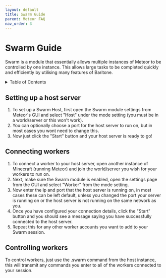 ```yaml
---
layout: default
title: Swarm Guide
parent: Meteor FAQ
nav_order: 3
---
```


# Swarm Guide

Swarm is a module that essentially allows multiple instances of Meteor to be controlled by one instance. This allows large tasks to be completed quickly and efficiently by utilising many features of Baritone.

<!-- START doctoc generated TOC please keep comment here to allow auto update -->
<!-- DON'T EDIT THIS SECTION, INSTEAD RE-RUN doctoc TO UPDATE -->
<details>
<summary>Table of Contents</summary>

- [Setting up a host server](#setting-up-a-host-server)
- [Connecting workers](#connecting-workers)
- [Controlling workers](#controlling-workers)

</details>
<!-- END doctoc generated TOC please keep comment here to allow auto update -->

## Setting up a host server

1. To set up a Swarm Host, first open the Swarm module settings from Meteor's GUI and select "Host" under the mode setting (you must be in a world/server or this won't work).
2. You can optionally choose a port for the host server to run on, but in most cases you wont need to change this.
3. Now just click the "Start" button and your host server is ready to go!

## Connecting workers

1. To connect a worker to your host server, open another instance of Minecraft (running Meteor) and join the world/server you wish for your workers to run on.
2. Next, make sure the Swarm module is enabled, open the settings page from the GUI and select "Worker" from the mode setting.
3. Now enter the ip and port that the host server is running on, in most cases these can be left default, unless you changed the port your server is running on or the host server is not running on the same network as you.
4. Once you have configured your connection details, click the "Start" button and you should see a message saying you have successfully connected to the host server.
5. Repeat this for any other worker accounts you want to add to your Swarm session.

## Controlling workers

To control workers, just use the .swarm command from the host instance, this will transmit any commands you enter to all of the workers connected to your session.